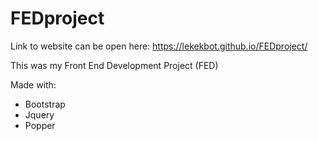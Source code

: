 # FEDproject

Link to website can be open here: https://lekekbot.github.io/FEDproject/

This was my Front End Development Project (FED) 

Made with:
  - Bootstrap
  - Jquery
  - Popper
